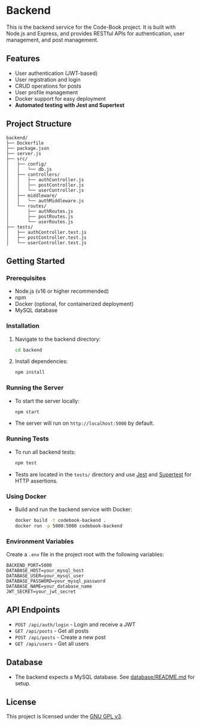 # Backend

This is the backend service for the Code-Book project. It is built with Node.js and Express, and provides RESTful APIs for authentication, user management, and post management.

## Features
- User authentication (JWT-based)
- User registration and login
- CRUD operations for posts
- User profile management
- Docker support for easy deployment
- **Automated testing with Jest and Supertest**

## Project Structure
```
backend/
├── Dockerfile
├── package.json
├── server.js
├── src/
│   ├── config/
│   │   └── db.js
│   ├── controllers/
│   │   ├── authController.js
│   │   ├── postController.js
│   │   └── userController.js
│   ├── middleware/
│   │   └── authMiddleware.js
│   └── routes/
│       ├── authRoutes.js
│       ├── postRoutes.js
│       └── userRoutes.js
├── tests/
│   ├── authController.test.js
│   ├── postController.test.js
│   └── userController.test.js
```

## Getting Started

### Prerequisites
- Node.js (v16 or higher recommended)
- npm
- Docker (optional, for containerized deployment)
- MySQL database

### Installation
1. Navigate to the backend directory:
   ```sh
   cd backend
   ```
2. Install dependencies:
   ```sh
   npm install
   ```

### Running the Server
- To start the server locally:
  ```sh
  npm start
  ```
- The server will run on `http://localhost:5000` by default.

### Running Tests
- To run all backend tests:
  ```sh
  npm test
  ```
- Tests are located in the `tests/` directory and use [Jest](https://jestjs.io/) and [Supertest](https://github.com/ladjs/supertest) for HTTP assertions.

### Using Docker
- Build and run the backend service with Docker:
  ```sh
  docker build -t codebook-backend .
  docker run -p 5000:5000 codebook-backend
  ```

### Environment Variables
Create a `.env` file in the project root with the following variables:
```
BACKEND_PORT=5000
DATABASE_HOST=your_mysql_host
DATABASE_USER=your_mysql_user
DATABASE_PASSWORD=your_mysql_password
DATABASE_NAME=your_database_name
JWT_SECRET=your_jwt_secret
```

## API Endpoints
- `POST /api/auth/login` - Login and receive a JWT
- `GET /api/posts` - Get all posts
- `POST /api/posts` - Create a new post
- `GET /api/users` - Get all users

## Database
- The backend expects a MySQL database. See [database/README.md](../database/README.md) for setup.

## License
This project is licensed under the [GNU GPL v3](../LICENSE).
